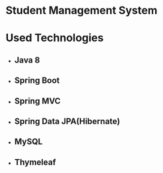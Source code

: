 # Student Management System

# Used Technologies


* ##  Java 8
* ## Spring Boot 
* ## Spring MVC 
* ## Spring Data JPA(Hibernate) 
* ## MySQL 
* ## Thymeleaf 

